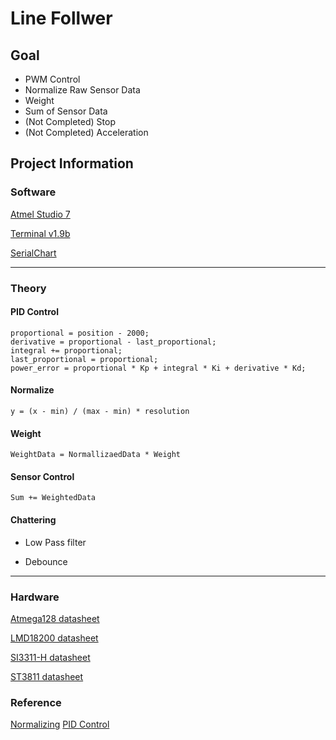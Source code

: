 # Line Follwer

## Goal

* PWM Control
* Normalize Raw Sensor Data
* Weight
* Sum of Sensor Data 
* (Not Completed) Stop
* (Not Completed) Acceleration

## Project Information

### Software

[Atmel Studio 7](http://studio.download.atmel.com/7.0.2389/as-installer-7.0.2389-full.exe "Atmel Studio 7")

[Terminal v1.9b](https://sites.google.com/site/terminalbpp/t/Terminal20130116.zip?attredirects=0&d=1 "Terminal v1.9b")

[SerialChart](http://starlino.com/data/serialchart/SerialChart_v034.zip "SerialChart")

<hr/>

### Theory

#### PID Control
<pre><code>proportional = position - 2000;
derivative = proportional - last_proportional;
integral += proportional;
last_proportional = proportional;
power_error = proportional * Kp + integral * Ki + derivative * Kd;</code></pre>

#### Normalize
<code>y = (x - min) / (max - min) * resolution</code>

#### Weight
<code>WeightData = NormallizaedData * Weight</code>

#### Sensor Control 
<code>Sum += WeightedData</code>

#### Chattering

* Low Pass filter

* Debounce

<hr/>

### Hardware

[Atmega128 datasheet](http://ww1.microchip.com/downloads/en/devicedoc/doc2467.pdf "Atmega128 datasheet")

[LMD18200 datasheet](https://www.ti.com/lit/ds/symlink/lmd18200.pdf?ts=1595228398915&ref_url=https%253A%252F%252Fwww.ti.com%252Fproduct%252FLMD18200 "Motor Driver")

[SI3311-H datasheet](https://www.alldatasheet.co.kr/datasheet-pdf/pdf_kor/154905/AUK/SI3311-H.html "SI3311-H")

[ST3811 datasheet](https://www.alldatasheet.com/datasheet-pdf/pdf/77990/AUK/ST3811.html "ST3811")



### Reference

[Normalizing](http://theultimatelinefollower.blogspot.com/2015/12/reading-calibrating-and-normalizing.html "Normalizing")
[PID Control](https://en.wikipedia.org/wiki/PID_controller "PID")

